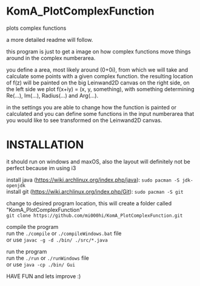 # KomA_PlotComplexFunction
plots complex functions

a more detailed readme will follow.

this program is just to get a image on how complex functions move things around in the complex numberarea.

you define a area, most likely around (0+0i), from which we will take and calculate some points with a given complex function. the resulting
location of f(z) will be painted on the big Leinwand2D canvas on the right side, on the left side we plot f(x+iy) = (x, y, something), with
something determining Re(...), Im(...), Radius(...) and Arg(...).

in the settings you are able to change how the function is painted or calculated and you can define some functions in the input
numberarea that you would like to see transformed on the Leinwand2D canvas.

# INSTALLATION
it should run on windows and maxOS, also the layout will definitely not be perfect because im using i3

install java (https://wiki.archlinux.org/index.php/java): `sudo pacman -S jdk-openjdk`  
install git (https://wiki.archlinux.org/index.php/Git): `sudo pacman -S git`

change to desired program location, this will create a folder called "KomA_PlotComplexFunction"  
`git clone https://github.com/mi000hi/KomA_PlotComplexFunction.git`

compile the program  
  run the `./compile` or `./compileWindows.bat` file  
  or use `javac -g -d ./bin/ ./src/*.java`
  
run the program  
  run the `./run` or `./runWindows` file  
  or use `java -cp ./bin/ Gui`

HAVE FUN and lets improve :)

